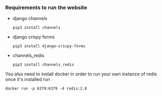 ### Requirements to run the website
- django channels
    ```
    pip3 install channels
    ```
- django crispy forms
    ```
    pip3 install django-crispy-forms
    ```
- channels_redis
    ```
    pip3 install channels_redis
    ```

You also need to install docker in order to run your own instance of redis
once it's installed run
```
docker run -p 6379:6379 -d redis:2.8
```